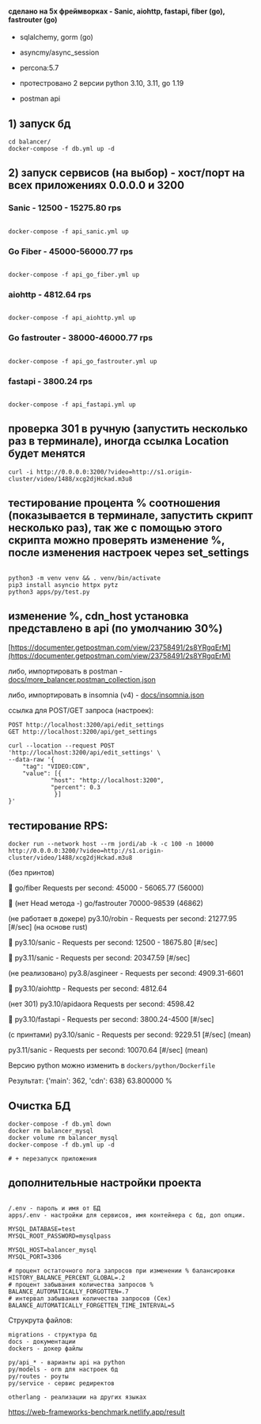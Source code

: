 #### сделано на 5х фреймворках - Sanic, aiohttp, fastapi, fiber (go), fastrouter (go) 

 + sqlalchemy, gorm (go)

 + asyncmy/async_session 

 + percona:5.7

 + протестровано 2 версии python 3.10, 3.11, go 1.19
 
 + postman api


## 1) запуск бд

```
cd balancer/
docker-compose -f db.yml up -d

```

## 2) запуск сервисов (на выбор) - хост/порт на всех приложениях 0.0.0.0 и 3200


### Sanic - 12500 - 15275.80 rps
```

docker-compose -f api_sanic.yml up

```

### Go Fiber - 45000-56000.77 rps
```

docker-compose -f api_go_fiber.yml up

```

### aiohttp - 4812.64 rps
```

docker-compose -f api_aiohttp.yml up

```

### Go fastrouter - 38000-46000.77 rps
```

docker-compose -f api_go_fastrouter.yml up

```

### fastapi - 3800.24 rps
```

docker-compose -f api_fastapi.yml up

```

## проверка 301 в ручную (запустить несколько раз в терминале), иногда ссылка Location будет менятся
```
curl -i http://0.0.0.0:3200/?video=http://s1.origin-cluster/video/1488/xcg2djHckad.m3u8
```


## тестирование процента % соотношения (показывается в терминале, запустить скрипт несколько раз), так же с помощью этого скрипта можно проверять изменение %, после изменения настроек через set_settings
```

python3 -m venv venv && . venv/bin/activate
pip3 install asyncio httpx pytz
python3 apps/py/test.py

```

## изменение %, cdn_host установка представлено в api (по умолчанию 30%)
[https://documenter.getpostman.com/view/23758491/2s8YRgqErM](https://documenter.getpostman.com/view/23758491/2s8YRgqErM)

либо, импортировать в postman - [docs/more_balancer.postman_collection.json]()

либо, импортировать в insomnia (v4) - [docs/insomnia.json]()

ссылка для POST/GET запроса (настроек):
```
POST http://localhost:3200/api/edit_settings
GET http://localhost:3200/api/get_settings

curl --location --request POST 'http://localhost:3200/api/edit_settings' \
--data-raw '{
	"tag": "VIDEO:CDN",
	"value": [{
            "host": "http://localhost:3200",
            "percent": 0.3
			 }]
}'
```


## тестирование RPS:

```
docker run --network host --rm jordi/ab -k -c 100 -n 10000 http://0.0.0.0:3200/?video=http://s1.origin-cluster/video/1488/xcg2djHckad.m3u8
```

(без принтов)


📌 go/fiber Requests per second:    45000 - 56065.77 (56000)

📌 (нет Head метода -) go/fastrouter      70000-98539 (46862)

(не работает в докере) py3.10/robin - Requests per second:    21277.95 [#/sec] (на основе rust)

📌 py3.10/sanic - Requests per second:    12500 - 18675.80 [#/sec]

📌 py3.11/sanic - Requests per second:    20347.59 [#/sec] 

(не реализовано) py3.8/asgineer - Requests per second:    4909.31-6601

📌 py3.10/aiohttp - Requests per second:    4812.64

(нет 301) py3.10/apidaora Requests per second:    4598.42

📌 py3.10/fastapi - Requests per second:    3800.24-4500 [#/sec] 

(с принтами)
py3.10/sanic - Requests per second:    9229.51 [#/sec] (mean)

py3.11/sanic - Requests per second:    10070.64 [#/sec] (mean)




Версию python можно изменить в ```dockers/python/Dockerfile```



Результат: {'main': 362, 'cdn': 638} 63.800000 %


## Очистка БД
```
docker-compose -f db.yml down
docker rm balancer_mysql
docker volume rm balancer_mysql
docker-compose -f db.yml up -d

# + перезапуск приложения
```


## дополнительные настройки проекта

```

/.env - пароль и имя от БД
apps/.env - настройки для сервисов, имя контейнера с бд, доп опции.

```

```
MYSQL_DATABASE=test
MYSQL_ROOT_PASSWORD=mysqlpass

MYSQL_HOST=balancer_mysql
MYSQL_PORT=3306

# процент остаточного лога запросов при изменении % балансировки
HISTORY_BALANCE_PERCENT_GLOBAL=.2
# процент забывания количества запросов %
BALANCE_AUTOMATICALLY_FORGOTTEN=.7
# интервал забывания количества запросов (Сек)
BALANCE_AUTOMATICALLY_FORGETTEN_TIME_INTERVAL=5

```


Струкрута файлов:

```
migrations - структура бд
docs - документации
dockers - докер файлы

py/api_* - варианты api на python
py/models - orm для настроек бд
py/routes - роуты
py/service - сервис редиректов

otherlang - реализации на других языках
```


https://web-frameworks-benchmark.netlify.app/result
